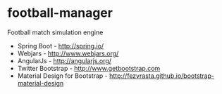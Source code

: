 # football-manager
Football match simulation engine

- Spring Boot - http://spring.io/
- Webjars - http://www.webjars.org/
- AngularJs - http://angularjs.org/
- Twitter Bootstrap - http://www.getbootstrap.com
- Material Design for Bootstrap - http://fezvrasta.github.io/bootstrap-material-design
